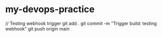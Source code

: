 # my-devops-practice
// Testing webhook trigger
git add .
git commit -m "Trigger build: testing webhook"
git push origin main
